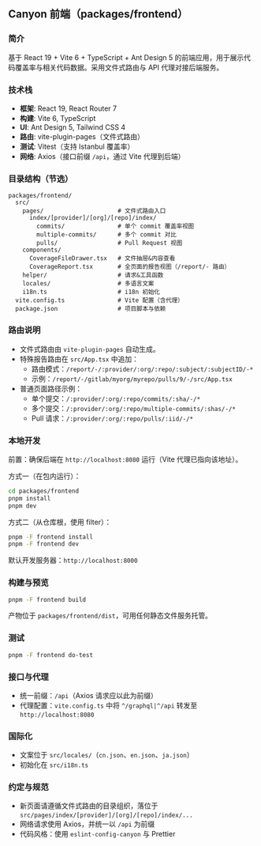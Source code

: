 ## Canyon 前端（packages/frontend）

### 简介
基于 React 19 + Vite 6 + TypeScript + Ant Design 5 的前端应用，用于展示代码覆盖率与相关代码数据。采用文件式路由与 API 代理对接后端服务。

### 技术栈
- **框架**: React 19, React Router 7
- **构建**: Vite 6, TypeScript
- **UI**: Ant Design 5, Tailwind CSS 4
- **路由**: vite-plugin-pages（文件式路由）
- **测试**: Vitest（支持 Istanbul 覆盖率）
- **网络**: Axios（接口前缀 `/api`，通过 Vite 代理到后端）

### 目录结构（节选）
```
packages/frontend/
  src/
    pages/                     # 文件式路由入口
      index/[provider]/[org]/[repo]/index/
        commits/               # 单个 commit 覆盖率视图
        multiple-commits/      # 多个 commit 对比
        pulls/                 # Pull Request 视图
    components/
      CoverageFileDrawer.tsx   # 文件抽屉&内容查看
      CoverageReport.tsx       # 全页面的报告视图（/report/- 路由）
    helper/                    # 请求&工具函数
    locales/                   # 多语言文案
    i18n.ts                    # i18n 初始化
  vite.config.ts               # Vite 配置（含代理）
  package.json                 # 项目脚本与依赖
```

### 路由说明
- 文件式路由由 `vite-plugin-pages` 自动生成。
- 特殊报告路由在 `src/App.tsx` 中追加：
  - 路由模式：`/report/-/:provider/:org/:repo/:subject/:subjectID/-*`
  - 示例：`/report/-/gitlab/myorg/myrepo/pulls/9/-/src/App.tsx`
- 普通页面路径示例：
  - 单个提交：`/:provider/:org/:repo/commits/:sha/-/*`
  - 多个提交：`/:provider/:org/:repo/multiple-commits/:shas/-/*`
  - Pull 请求：`/:provider/:org/:repo/pulls/:iid/-/*`

### 本地开发
前置：确保后端在 `http://localhost:8080` 运行（Vite 代理已指向该地址）。

方式一（在包内运行）：
```bash
cd packages/frontend
pnpm install
pnpm dev
```

方式二（从仓库根，使用 filter）：
```bash
pnpm -F frontend install
pnpm -F frontend dev
```

默认开发服务器：`http://localhost:8000`

### 构建与预览
```bash
pnpm -F frontend build
```
产物位于 `packages/frontend/dist`，可用任何静态文件服务托管。

### 测试
```bash
pnpm -F frontend do-test
```

### 接口与代理
- 统一前缀：`/api`（Axios 请求应以此为前缀）
- 代理配置：`vite.config.ts` 中将 `^/graphql|^/api` 转发至 `http://localhost:8080`

### 国际化
- 文案位于 `src/locales/`（`cn.json`、`en.json`、`ja.json`）
- 初始化在 `src/i18n.ts`

### 约定与规范
- 新页面请遵循文件式路由的目录组织，落位于 `src/pages/index/[provider]/[org]/[repo]/index/...`
- 网络请求使用 Axios，并统一以 `/api` 为前缀
- 代码风格：使用 `eslint-config-canyon` 与 Prettier
